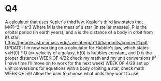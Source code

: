 # Q4
A calculator that uses Kepler's third law.
Kepler's third law states that M(P)^2 = a^3
Where M is the mass of a star (in stellar masses),
P is the orbital period (in earth years),
and a is the distance of a body in orbit from its star!
https://people.astro.umass.edu/~weinberg/a114/handouts/concept1.pdf
UPDATE: I'm now working on a calculator for Hubble's law, which states v=H{0} * D (v= velocity of a galaxy, h{0} is hubbles constant, and D is the proper distance)
WEEK OF 4/22
 check my math and my unit conversions
 (if I have time I'll move on to work for the next week)
WEEK OF 4/29
  set up unit conversions for equations with a body orbiting a star, check math
WEEK OF 5/6
  Allow the user to choose what units they want to use
